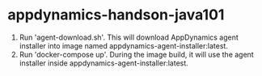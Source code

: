 # appdynamics-handson-java101


1. Run 'agent-download.sh'. This will download AppDynamics agent installer into image named appdynamics-agent-installer:latest.
2. Run 'docker-compose up'. During the image build, it will use the agent installer inside appdynamics-agent-installer:latest.
